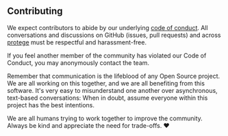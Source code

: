 ## Contributing

We expect contributors to abide by our underlying
[code of conduct](CODE_OF_CONDUCT.md). All conversations and discussions on
GitHub (issues, pull requests) and across [protege](https://protege.dev/) must
be respectful and harassment-free.

If you feel another member of the community has violated our Code of Conduct,
you may anonymously contact the team.

Remember that communication is the lifeblood of any Open Source project. We are
all working on this together, and we are all benefiting from this software. It's
very easy to misunderstand one another over asynchronous, text-based
conversations: When in doubt, assume everyone within this project has the best
intentions.

We are all humans trying to work together to improve the community. Always be
kind and appreciate the need for trade-offs. ❤️
